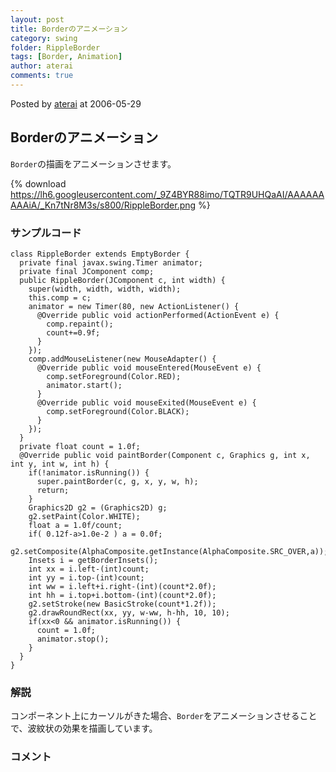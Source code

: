 ```yaml
---
layout: post
title: Borderのアニメーション
category: swing
folder: RippleBorder
tags: [Border, Animation]
author: aterai
comments: true
---
```


Posted by [aterai](http://terai.xrea.jp/aterai.html) at 2006-05-29

## Borderのアニメーション
`Border`の描画をアニメーションさせます。

{% download https://lh6.googleusercontent.com/_9Z4BYR88imo/TQTR9UHQaAI/AAAAAAAAAiA/_Kn7tNr8M3s/s800/RippleBorder.png %}

### サンプルコード
<pre class="prettyprint"><code>class RippleBorder extends EmptyBorder {
  private final javax.swing.Timer animator;
  private final JComponent comp;
  public RippleBorder(JComponent c, int width) {
    super(width, width, width, width);
    this.comp = c;
    animator = new Timer(80, new ActionListener() {
      @Override public void actionPerformed(ActionEvent e) {
        comp.repaint();
        count+=0.9f;
      }
    });
    comp.addMouseListener(new MouseAdapter() {
      @Override public void mouseEntered(MouseEvent e) {
        comp.setForeground(Color.RED);
        animator.start();
      }
      @Override public void mouseExited(MouseEvent e) {
        comp.setForeground(Color.BLACK);
      }
    });
  }
  private float count = 1.0f;
  @Override public void paintBorder(Component c, Graphics g, int x, int y, int w, int h) {
    if(!animator.isRunning()) {
      super.paintBorder(c, g, x, y, w, h);
      return;
    }
    Graphics2D g2 = (Graphics2D) g;
    g2.setPaint(Color.WHITE);
    float a = 1.0f/count;
    if( 0.12f-a&gt;1.0e-2 ) a = 0.0f;
    g2.setComposite(AlphaComposite.getInstance(AlphaComposite.SRC_OVER,a));
    Insets i = getBorderInsets();
    int xx = i.left-(int)count;
    int yy = i.top-(int)count;
    int ww = i.left+i.right-(int)(count*2.0f);
    int hh = i.top+i.bottom-(int)(count*2.0f);
    g2.setStroke(new BasicStroke(count*1.2f));
    g2.drawRoundRect(xx, yy, w-ww, h-hh, 10, 10);
    if(xx&lt;0 &amp;&amp; animator.isRunning()) {
      count = 1.0f;
      animator.stop();
    }
  }
}
</code></pre>

### 解説
コンポーネント上にカーソルがきた場合、`Border`をアニメーションさせることで、波紋状の効果を描画しています。

### コメント
